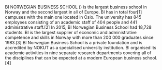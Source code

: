 BI NORWEGIAN BUSINESS SCHOOL () is the largest business school in Norway and the second largest in all of Europe. BI has in total four[1] campuses with the main one located in Oslo. The university has 845 employees consisting of an academic staff of 404 people and 441 administrative staff.[2] In 2015, BI Norwegian Business School had 18,728 students. BI is the largest supplier of economic and administrative competence and skills in Norway with more than 200 000 graduates since 1983.[3] BI Norwegian Business School is a private foundation and is accredited by NOKUT as a specialised university institution. BI organised its academic activities in nine separate research departments covering all of the disciplines that can be expected at a modern European business school.[4]
